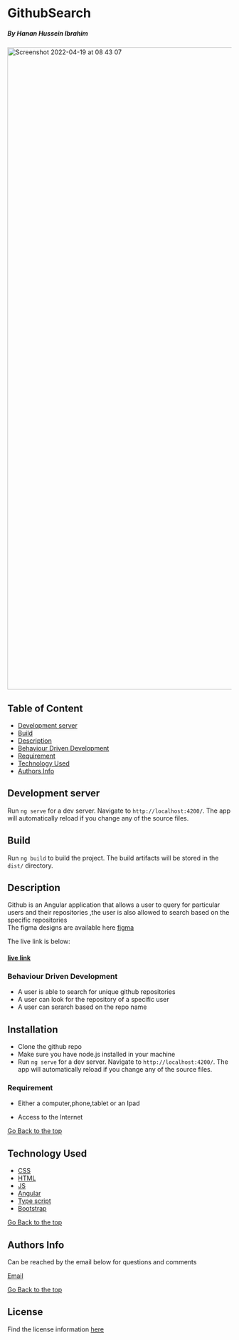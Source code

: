# GithubSearch

##### By Hanan Hussein Ibrahim

<img width="1440" alt="Screenshot 2022-04-19 at 08 43 07" src="https://user-images.githubusercontent.com/36597096/163942582-46db3b2e-f561-4cf9-865c-58b88419e3ad.png">

## Table of Content
+ [Development server](#Development-server)
+ [Build](#Build)
+ [Description](#description)
+ [Behaviour Driven Development](#behaviour-driven-development)
+ [Requirement](#requirement)
+ [Technology Used](#technology-used)
+ [Authors Info](#authors-info)

## Development server

Run `ng serve` for a dev server. Navigate to `http://localhost:4200/`. The app will automatically reload if you change any of the source files.

## Build

Run `ng build` to build the project. The build artifacts will be stored in the `dist/` directory.




## Description

Github is an Angular application that allows a user to query for particular users and their repositories ,the user is also allowed to search based on the specific repositories<br>
The figma designs are available here [figma](https://www.figma.com/file/Ww5GoPeYp2HqDZKnvJ2um6/GitHub-Search?node-id=0%3A1)



The live link is below:
#### [live link](https://quotev.herokuapp.com/)

### Behaviour Driven Development
* A user is able to search for unique github repositories
* A user can look for the repository of a specific user
* A user can serarch based on the repo name

## Installation
* Clone the github repo
* Make sure you have node.js installed in your machine
* Run `ng serve` for a dev server. Navigate to `http://localhost:4200/`. The app will automatically reload if you change any of the source files.


### Requirement

* Either a computer,phone,tablet or an Ipad

* Access to the Internet

[Go Back to the top](#By-Hanan-Hussein-Ibrahim)
## Technology Used
* [CSS](https://developer.mozilla.org/en-US/docs/Web/CSS)
* [HTML](https://developer.mozilla.org/en-US/docs/Glossary/HTML)
* [JS](https://en.wikipedia.org/wiki/JavaScript)
* [Angular](https://angular.io/)
* [Type script](https://www.typescriptlang.org/)
* [Bootstrap](https://getbootstrap.com/)



[Go Back to the top](#By-Hanan-Hussein-Ibrahim)

## Authors Info
Can be reached by the email below for questions and comments 

[Email](hanan.ibrahim@student.moringaschool.com)

[Go Back to the top](#By-Hanan-Hussein-Ibrahim)
## License
Find the license information [here](https://github.com/Hanan-Hussein/GithubSearch/blob/master/LICENSE) 
